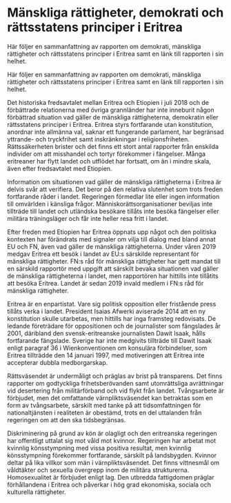 # Mänskliga rättigheter, demokrati och rättsstatens principer i Eritrea

Här följer en sammanfattning av rapporten om demokrati, mänskliga rättigheter och rättsstatens principer i Eritrea samt en länk till rapporten i sin helhet.

Här följer en sammanfattning av rapporten om demokrati, mänskliga rättigheter och rättsstatens principer i Eritrea samt en länk till rapporten i sin helhet.

Det historiska fredsavtalet mellan Eritrea och Etiopien i juli 2018 och de förbättrade relationerna med övriga grannländer har inte inneburit någon förbättrad situation vad gäller de mänskliga rättigheterna, demokratin eller rättsstatens principer i Eritrea. Eritrea styrs fortfarande utan konstitution, anordnar inte allmänna val, saknar ett fungerande parlament, har begränsad yttrande- och tryckfrihet samt inskränkningar i religionsfriheten. Rättssäkerheten brister och det finns ett stort antal rapporter från enskilda individer om att misshandel och tortyr förekommer i fängelser. Många eritreaner har flytt landet och utflödet har fortsatt, om än i mindre skala, även efter fredsavtalet med Etiopien.

Information om situationen vad gäller de mänskliga rättigheterna i Eritrea är delvis svår att verifiera. Det beror på den relativa slutenhet som trots freden fortfarande råder i landet. Regeringen förmedlar lite eller ingen information till omvärlden i känsliga frågor. Människorättsorganisationer beviljas inte tillträde till landet och utländska besökare tillåts inte besöka fängelser eller militära träningsläger och får inte heller resa fritt i landet.

Efter freden med Etiopien har Eritrea öppnats upp något och den politiska kontexten har förändrats med signaler om vilja till dialog med bland annat EU och FN, även vad gäller de mänskliga rättigheterna. Under våren 2019 medgav Eritrea ett besök i landet av EU:s särskilde representant för mänskliga rättigheter. FN:s råd för mänskliga rättigheter har gett mandat till en särskild rapportör med uppgift att särskilt bevaka situationen vad gäller de mänskliga rättigheterna i landet, men rapportören har hittills inte tillåtits att besöka Eritrea. Landet är sedan 2019 invald medlem i FN:s råd för mänskliga rättigheter.

Eritrea är en enpartistat. Vare sig politisk opposition eller fristående press tillåts verka i landet. President Isaias Afwerki aviserade 2014 att en ny konstitution skulle utarbetas, men hittills har inga framsteg redovisats. De ledande företrädare för oppositionen och de journalister som fängslades år 2001, däribland den svensk-eritreanske journalisten Dawit Isaak, hålls fortfarande fängslade. Sverige har inte medgivits tillträde till Dawit Isaak enligt paragraf 36 i Wienkonventionen om konsulära förbindelser, som Eritrea tillträdde den 14 januari 1997, med motiveringen att Eritrea inte accepterar dubbla medborgarskap.

Rättsväsendet är undermåligt och präglas av brist på transparens. Det finns rapporter om godtyckliga frihetsberövanden samt utomrättsliga avrättningar vid desertering från militärförband och vid flykt från landet. Tvångsarbete är förbjudet, men det omfattande värnpliktsväsendet kan betraktas som en form av tvångsarbete, särskilt med tanke på att tidsomfattningen för nationaltjänsten i realiteten är obestämd, trots en del uttalanden från regeringen om att den ska tidsbegränsas.

Diskriminering på grund av kön är olagligt och den eritreanska regeringen har offentligt uttalat sig mot våld mot kvinnor. Regeringen har arbetat mot kvinnlig könsstympning med vissa positiva resultat, men kvinnlig könsstympning förekommer fortfarande, särskilt på landsbygden. Kvinnor deltar på lika villkor som män i värnpliktsväsendet. Det finns vittnesmål om våldtäkter och sexuella övergrepp inom de militära strukturerna. Homosexualitet är förbjudet enligt lag. Den utbredda fattigdomen präglar förhållandena i Eritrea och påverkar i hög grad ekonomiska, sociala och kulturella rättigheter.
